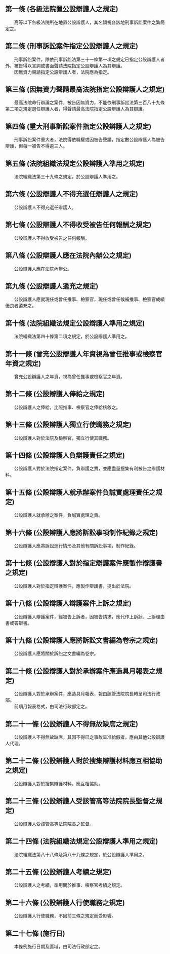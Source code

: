第一條 (各級法院置公設辯護人之規定)
-----------------------------------
　　高等以下各級法院所在地置公設辯護人，其名額視各該地刑事訴訟案件之繁簡定之。  


第二條 (刑事訴訟案件指定公設辯護人之規定)
-----------------------------------------
　　刑事訴訟案件，除依刑事訴訟法第三十一條第一項之規定已指定公設辯護人者外，被告得以言詞或書面聲請法院指定公設辯護人為其辯護。  
　　因無資力聲請指定公設辯護人者，法院應為指定。  


第三條 (因無資力聲請最高法院指定公設辯護人之規定)
-------------------------------------------------
　　最高法院命行辯論之案件，被告因無資力，不能依刑事訴訟法第三百八十九條第二項之規定選任辯護人者，得聲請最高法院指定公設辯護人為其辯護。  


第四條 (重大刑事訴訟案件指定公設辯護人之規定)
---------------------------------------------
　　刑事訴訟案件重大者，法院得依職權或因被告聲請，指定數公設辯護人為被告辯護，但每一被告不得逾三人。  


第五條 (法院組織法規定公設辯護人準用之規定)
-------------------------------------------
　　法院組織法第三十九條之規定，於公設辯護人準用之。  


第六條 (公設辯護人不得充選任辯護人之規定)
-----------------------------------------
　　公設辯護人不得充選任辯護人。  


第七條 (公設辯護人不得收受被告任何報酬之規定)
---------------------------------------------
　　公設辯護人不得收受被告之任何報酬。  


第八條 (公設辯護人應在法院內辦公之規定)
---------------------------------------
　　公設辯護人應在法院內辦公。  


第九條 (公設辯護人遴充之規定)
-----------------------------
　　公設辯護人應就現任或曾任推事、檢察官，現任或曾任候補推事、檢察官成績優良者遴充之。  


第十條 (法院組織法規定公設辯護人準用之規定)
-------------------------------------------
　　法院組織法第四十條第二項之規定，於公設辯護人準用之。  


第十一條 (曾充公設辯護人年資視為曾任推事或檢察官年資之規定)
-----------------------------------------------------------
　　曾充公設辯護人之年資，視為曾任推事或檢察官之年資。  


第十二條 (公設辯護人俸給之規定)
-------------------------------
　　公設辯護人之俸給，比照推事、檢察官之俸給核敘之。  


第十三條 (公設辯護人獨立行使職務之規定)
---------------------------------------
　　公設辯護人對於法院及檢察官，獨立行使其職務。  


第十四條 (公設辯護人負辯護責任之規定)
-------------------------------------
　　公設辯護人對於法院指定案件，負辯護之責，並應盡量搜集有利被告之辯護材料。  


第十五條 (公設辯護人就承辦案件負誠實處理責任之規定)
---------------------------------------------------
　　公設辯護人就承辦之案件，負誠實處理之責。  


第十六條 (公設辯護人應將訴訟事項制作紀錄之規定)
-----------------------------------------------
　　公設辯護人應將訴訟進行情形及其他有關訴訟事項，制作紀錄。  


第十七條 (公設辯護人對於指定辯護案件應製作辯護書之規定)
-------------------------------------------------------
　　公設辯護人對於指定辯護案件，應製作辯護書，提出於法院。  


第十八條 (公設辯護人辯護案件上訴之規定)
---------------------------------------
　　公設辯護人辯護案件，經被告上訴者，因被告請求，應代作上訴狀、上訴理由書或答辯書。  


第十九條 (公設辯護人應將訴訟文書編為卷宗之規定)
-----------------------------------------------
　　公設辯護人應將關於訴訟之文書編為卷宗。  


第二十條 (公設辯護人對於承辦案件應造具月報表之規定)
---------------------------------------------------
　　公設辯護人對於承辦案件，應造具月報表，報由該管法院院長轉呈司法行政部。  
　　前項月報表格式，由司法行政部定之。  


第二十一條 (公設辯護人不得無故缺席之規定)
-----------------------------------------
　　公設辯護人不得無故缺席，其因不得已之事故呈准給假者，應由其他公設辯護人代理。  


第二十二條 (公設辯護人對於搜集辯護材料應互相協助之規定)
-------------------------------------------------------
　　公設辯護人對於搜集辯護材料，應互相協助。  


第二十三條 (公設辯護人受該管高等法院院長監督之規定)
---------------------------------------------------
　　公設辯護人受該管高等法院院長之監督。  


第二十四條 (法院組織法規定公設辯護人準用之規定)
-----------------------------------------------
　　法院組織法第八十八條及第八十九條之規定，於公設辯護人準用之。  


第二十五條 (公設辯護人考績之規定)
---------------------------------
　　公設辯護人之考績，準用關於推事、檢察官考績之規定。  


第二十六條 (公設辯護人行使職務之規定)
-------------------------------------
　　公設辯護人行使職務，不因前三條之規定而受影響。  


第二十七條 (施行日)
-------------------
　　本條例施行日期及區域，由司法行政部定之。